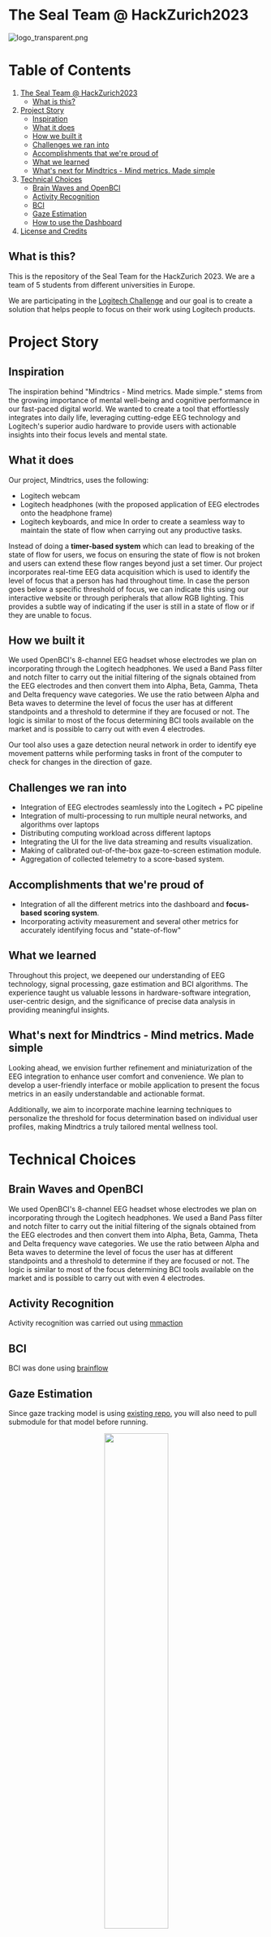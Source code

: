 # The Seal Team @ HackZurich2023

<!-- ![logo_final_white.png](images%2Flogo_final_white.png) -->

![logo_transparent.png](images%2Flogo_transparent.png)

# Table of Contents
1. [The Seal Team @ HackZurich2023](#the-seal-team-@-hackzurich2023)
    - [What is this?](#what-is-this)
2. [Project Story](#project-story)
    - [Inspiration](#inspiration)
    - [What it does](#what-it-does)
    - [How we built it](#how-we-built-it)
    - [Challenges we ran into](#challenges-we-ran-into)
    - [Accomplishments that we're proud of](#accomplishments-that-we're-proud-of)
    - [What we learned](#what-we-learned)
    - [What's next for Mindtrics - Mind metrics. Made simple](#whats-next-for-mindtrics---mind-metrics-made-simple)
3. [Technical Choices](#technical-choices)
    - [Brain Waves and OpenBCI](#brain-waves-and-openbci)
    - [Activity Recognition](#activity-recognition)
    - [BCI](#bci)
    - [Gaze Estimation](#gaze-estimation)
    - [How to use the Dashboard](#how-to-use-the-dashboard)
4. [License and Credits](#license-and-credits)

## What is this?

This is the repository of the Seal Team for the HackZurich 2023.
We are a team of 5 students from different universities in Europe.

We are participating in the [Logitech Challenge](https://hackzurich.com/workshops) and our goal is to create a
solution that helps people to focus on their work using Logitech products.

# Project Story

## Inspiration

The inspiration behind "Mindtrics - Mind metrics. Made simple." stems from the growing importance of mental well-being and cognitive performance in our fast-paced digital world.
We wanted to create a tool that effortlessly integrates into daily life, leveraging cutting-edge EEG technology and Logitech's superior audio hardware to provide users with actionable insights into their focus levels and mental state.

## What it does

Our project, Mindtrics, uses the following:

- Logitech webcam
- Logitech headphones (with the proposed application of EEG electrodes onto the headphone frame)
- Logitech keyboards, and mice
  In order to create a seamless way to maintain the state of flow when carrying out any productive tasks.

Instead of doing a **timer-based system** which can lead to breaking of the state of flow for users, we focus on ensuring the state of flow is not broken and users can extend these flow ranges beyond just a set timer. Our project incorporates real-time EEG data acquisition which is used to identify the level of focus that a person has had throughout time. In case the person goes below a specific threshold of focus, we can indicate this using our interactive website or through peripherals that allow RGB lighting. This provides a subtle way of indicating if the user is still in a state of flow or if they are unable to focus.

## How we built it

We used OpenBCI's 8-channel EEG headset whose electrodes we plan on incorporating through the Logitech headphones. We used a Band Pass filter and notch filter to carry out the initial filtering of the signals obtained from the EEG electrodes and then convert them into Alpha, Beta, Gamma, Theta and Delta frequency wave categories. We use the ratio between Alpha and Beta waves to determine the level of focus the user has at different standpoints and a threshold to determine if they are focused or not. The logic is similar to most of the focus determining BCI tools available on the market and is possible to carry out with even 4 electrodes.

Our tool also uses a gaze detection neural network in order to identify eye movement patterns while performing tasks in front of the computer to check for changes in the direction of gaze.

## Challenges we ran into

- Integration of EEG electrodes seamlessly into the Logitech + PC pipeline
- Integration of multi-processing to run multiple neural networks, and algorithms over laptops 
- Distributing computing workload across different laptops 
- Integrating the UI for the live data streaming and results visualization.
- Making of calibrated out-of-the-box gaze-to-screen estimation module.
- Aggregation of collected telemetry to a score-based system.


## Accomplishments that we're proud of

- Integration of all the different metrics into the dashboard and **focus-based scoring system**.
- Incorporating activity measurement and several other metrics for accurately identifying focus and "state-of-flow"

## What we learned

Throughout this project, we deepened our understanding of EEG technology, signal processing, gaze estimation and BCI algorithms.
The experience taught us valuable lessons in hardware-software integration, user-centric design, and the significance of precise data analysis in providing meaningful insights.

## What's next for Mindtrics - Mind metrics. Made simple

Looking ahead, we envision further refinement and miniaturization of the EEG integration to enhance user comfort and convenience. We plan to develop a user-friendly interface or mobile application to present the focus metrics in an easily understandable and actionable format.

Additionally, we aim to incorporate machine learning techniques to personalize the threshold for focus determination based on individual user profiles, making Mindtrics a truly tailored mental wellness tool.

# Technical Choices

## Brain Waves and OpenBCI

We used OpenBCI's 8-channel EEG headset whose electrodes we plan on incorporating through the Logitech headphones. We used a Band Pass filter and notch filter to carry out the initial filtering of the signals obtained from the EEG electrodes and then convert them into Alpha, Beta, Gamma, Theta and Delta frequency wave categories. We use the ratio between Alpha and Beta waves to determine the level of focus the user has at different standpoints and a threshold to determine if they are focused or not. The logic is similar to most of the focus determining BCI tools available on the market and is possible to carry out with even 4 electrodes.

## Activity Recognition

Activity recognition was carried out using [mmaction](https://github.com/open-mmlab/mmaction2/)

## BCI

BCI was done using [brainflow](https://brainflow.org/)

## Gaze Estimation

Since gaze tracking model is using [existing repo](https://github.com/antoinelame/GazeTracking), you will also need to pull submodule for that model before running.

<!-- ![final_gaze_estimation_cut.gif](images/final_gaze_estimation_cut.gif) -->

<p align="center">
  <img src="images/final_gaze_estimation_cut.gif" width="50%" height="auto">
</p>

Gaze estimation is doing classic 2d vector gaze estimation and outputs statistics on first order rates of gaze change.
To run Gaze estimation with Plotly Dash dashboards (as in the figure above):

```
python gaze_estimation/gaze_2d_dash.py
```

To run Gaze estimation standalone:

```
python gaze_estimation/gaze_2d_csv.py
```

To connect Gaze estimation remotely to Mindtrics General Dashboard:

```
python message_gaze_and_mouse_estimation.py
```

## How to use the Dashboard

To run the dashboard, you need to have Node.js installed.
Then, you can run the following commands in the dashboard folder:

```bash
npm install
npm run dev
```

The dashboard will be available at http://localhost:3000

![dashboard_screenshot.png](images%2Fdashboard_screenshot.png)

The dashboard is divided in 4 parts:

1. The top part shows the statistics of your sessions, and the current session.
2. The bottom part shows the data of the session over a specific time period. The four graphs show
   different aspect of the session:
   - The first graph shows the focus level over time. The focus level is computed using the alpha and
     beta waves of the EEG.
   - The second graph shows the activities detected by the webcam over time.
   - The third graph shows the mouse position on the screen.
   - The final graph shows the gaze velocity over time.

You can also start a new session by clicking on the `Start Focusing!` button.

# License and Credits

See the [LICENSE Information](https://hackzurich.com/faq) on the HackZurich Webpage.
